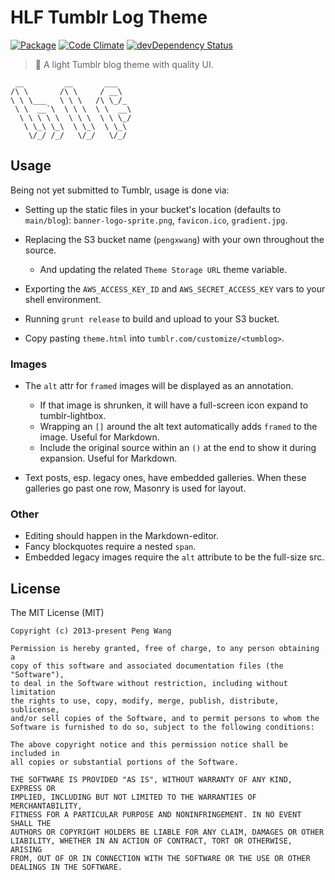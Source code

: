 # HLF Tumblr Log Theme

[![Package](https://img.shields.io/npm/v/hlf-tumblr-log.svg?style=flat)](https://www.npmjs.com/package/hlf-tumblr-log)
[![Code Climate](https://codeclimate.com/github/hlfcoding/hlf-tumblr-log/badges/gpa.svg)](https://codeclimate.com/github/hlfcoding/hlf-tumblr-log)
[![devDependency Status](https://david-dm.org/hlfcoding/hlf-tumblr-log/dev-status.svg)](https://david-dm.org/hlfcoding/hlf-tumblr-log#info=devDependencies)

> :scroll: A light Tumblr blog theme with quality UI.

     __         __       ___
    /\ \       /\ \     / __\
    \ \ \___   \ \ \   /\ \_/_
     \ \  __`\  \ \ \  \ \  __\
      \ \ \ \ \  \ \ \  \ \ \_/
       \ \_\ \_\  \ \_\  \ \_\
        \/_/ /_/   \/_/   \/_/

## Usage

Being not yet submitted to Tumblr, usage is done via:

- Setting up the static files in your bucket's location (defaults to `main/blog`):
  `banner-logo-sprite.png`, `favicon.ico`, `gradient.jpg`.

- Replacing the S3 bucket name (`pengxwang`) with your own throughout the source.
  - And updating the related `Theme Storage URL` theme variable.

- Exporting the `AWS_ACCESS_KEY_ID` and `AWS_SECRET_ACCESS_KEY` vars to your
  shell environment.

- Running `grunt release` to build and upload to your S3 bucket.

- Copy pasting `theme.html` into `tumblr.com/customize/<tumblog>`.

### Images

- The `alt` attr for `framed` images will be displayed as an annotation.
  - If that image is shrunken, it will have a full-screen icon expand to
    tumblr-lightbox.
  - Wrapping an `[]` around the alt text automatically adds `framed` to the
    image. Useful for Markdown.
  - Include the original source within an `()` at the end to show it during
    expansion. Useful for Markdown.

- Text posts, esp. legacy ones, have embedded galleries. When these galleries go
  past one row, Masonry is used for layout.

### Other

- Editing should happen in the Markdown-editor.
- Fancy blockquotes require a nested `span`.
- Embedded legacy images require the `alt` attribute to be the full-size src.

## License

The MIT License (MIT)

    Copyright (c) 2013-present Peng Wang

    Permission is hereby granted, free of charge, to any person obtaining a
    copy of this software and associated documentation files (the "Software"),
    to deal in the Software without restriction, including without limitation
    the rights to use, copy, modify, merge, publish, distribute, sublicense,
    and/or sell copies of the Software, and to permit persons to whom the
    Software is furnished to do so, subject to the following conditions:

    The above copyright notice and this permission notice shall be included in
    all copies or substantial portions of the Software.

    THE SOFTWARE IS PROVIDED "AS IS", WITHOUT WARRANTY OF ANY KIND, EXPRESS OR
    IMPLIED, INCLUDING BUT NOT LIMITED TO THE WARRANTIES OF MERCHANTABILITY,
    FITNESS FOR A PARTICULAR PURPOSE AND NONINFRINGEMENT. IN NO EVENT SHALL THE
    AUTHORS OR COPYRIGHT HOLDERS BE LIABLE FOR ANY CLAIM, DAMAGES OR OTHER
    LIABILITY, WHETHER IN AN ACTION OF CONTRACT, TORT OR OTHERWISE, ARISING
    FROM, OUT OF OR IN CONNECTION WITH THE SOFTWARE OR THE USE OR OTHER
    DEALINGS IN THE SOFTWARE.
